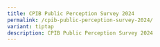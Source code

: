 ```yaml
---
title: CPIB Public Perception Survey 2024
permalink: /cpib-public-perception-survey-2024/
variant: tiptap
description: CPIB Public Perception Survey 2024
---
```

